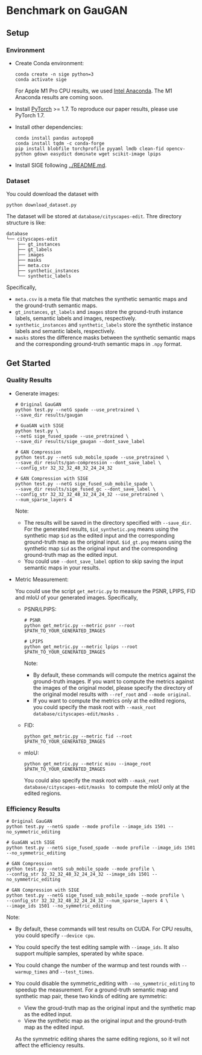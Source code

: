 # Benchmark on GauGAN

## Setup

### Environment

* Create Conda environment:

  ```shell
  conda create -n sige python=3
  conda activate sige
  ```

  For Apple M1 Pro CPU results, we used [Intel Anaconda](https://repo.anaconda.com/archive/Anaconda3-2022.10-MacOSX-x86_64.pkg). The M1 Anaconda results are coming soon.

* Install [PyTorch](https://pytorch.org) >= 1.7. To reproduce our paper results, please use PyTorch 1.7.

* Install other dependencies:

  ```shell
  conda install pandas autopep8
  conda install tqdm -c conda-forge
  pip install blobfile torchprofile pyyaml lmdb clean-fid opencv-python gdown easydict dominate wget scikit-image lpips
  ```

* Install SIGE following [../README.md](../README.md#installation).

### Dataset

You could download the dataset with

```shell
python download_dataset.py
```

The dataset will be stored at `database/cityscapes-edit`. Thre directory structure is like:

```text
database
└── cityscapes-edit
    ├── gt_instances
    ├── gt_labels
    ├── images
    ├── masks
    ├── meta.csv
    ├── synthetic_instances
    └── synthetic_labels
```

Specifically,

* `meta.csv` is a meta file that matches the synthetic semantic maps and the ground-truth semantic maps.
* `gt_instances`, `gt_labels` and `images` store the ground-truth instance labels, semantic labels and images, respectively.
* `synthetic_instances` and `synthetic_labels` store the synthetic instance labels and semantic labels, respectively.
* `masks` stores the difference masks between the synthetic semantic maps and the corresponding ground-truth semantic maps in `.npy` format.

## Get Started

### Quality Results

* Generate images:

  ```shell
  # Original GauGAN
  python test.py --netG spade --use_pretrained \
  --save_dir results/gaugan
  
  # GuaGAN with SIGE
  python test.py \
  --netG sige_fused_spade --use_pretrained \
  --save_dir results/sige_gaugan --dont_save_label 
  
  # GAN Compression
  python test.py --netG sub_mobile_spade --use_pretrained \
  --save_dir results/gan-compression --dont_save_label \
  --config_str 32_32_32_48_32_24_24_32
  
  # GAN Compression with SIGE
  python test.py --netG sige_fused_sub_mobile_spade \
  --save_dir results/sige_fused_gc --dont_save_label \
  --config_str 32_32_32_48_32_24_24_32 --use_pretrained \
  --num_sparse_layers 4
  ```
  Note:
  
  * The results will be saved in the directory specified with `--save_dir`. For the generated results, `$id_synthetic.png` means using the synthetic map `$id` as the edited input and the corresponding ground-truth map as the original input. `$id_gt.png` means using the synthetic map `$id` as the original input and the corresponding ground-truth map as the edited input.
  * You could use `--dont_save_label` option to skip saving the input semantic maps in your results.
  
* Metric Measurement:

  You could use the script `get_metric.py` to measure the PSNR, LPIPS, FID and mIoU of your generated images. Specifically,

  * PSNR/LPIPS:

    ```shell
    # PSNR
    python get_metric.py --metric psnr --root $PATH_TO_YOUR_GENERATED_IMAGES
    
    # LPIPS
    python get_metric.py --metric lpips --root $PATH_TO_YOUR_GENERATED_IMAGES
    ```

    Note:

    * By default, these commands will compute the metrics against the ground-truth images. If you want to compute the metrics against the images of the original model, please specify the directory of the original model results with `--ref_root` and `--mode original`.
    * If you want to compute the metrics only at the edited regions, you could specify the mask root with `--mask_root database/cityscapes-edit/masks `.

  * FID:

    ```shell
    python get_metric.py --metric fid --root $PATH_TO_YOUR_GENERATED_IMAGES
    ```

  * mIoU:

    ```shell
    python get_metric.py --metric miou --image_root $PATH_TO_YOUR_GENERATED_IMAGES
    ```

    You could also specify the mask root with `--mask_root database/cityscapes-edit/masks ` to compute the mIoU only at the edited regions.



### Efficiency Results

```shell
# Original GauGAN
python test.py --netG spade --mode profile --image_ids 1501 --no_symmetric_editing

# GuaGAN with SIGE
python test.py --netG sige_fused_spade --mode profile --image_ids 1501 --no_symmetric_editing

# GAN Compression
python test.py --netG sub_mobile_spade --mode profile \
--config_str 32_32_32_48_32_24_24_32 --image_ids 1501 --no_symmetric_editing

# GAN Compression with SIGE
python test.py --netG sige_fused_sub_mobile_spade --mode profile \
--config_str 32_32_32_48_32_24_24_32 --num_sparse_layers 4 \
--image_ids 1501 --no_symmetric_editing
```

Note:

* By default, these commands will test results on CUDA. For CPU results, you could specify `--device cpu`.

* You could specify the test editing sample with `--image_ids`. It also support multiple samples, sperated by white space.

* You could change the number of the warmup and test rounds with `--warmup_times` and `--test_times`.

* You could disable the symmetric_editing with `--no_symmetric_editing` to speedup the measurement. For a ground-truth semantic map and synthetic map pair, these two kinds of editing are symmetric:

  * View the groud-truth map as the original input and the synthetic map as the edited input.
  * View the synthetic map as the original input and the ground-truth map as the edited input.

  As the symmetric editing shares the same editing regions, so it wil not affect the efficiency results. 
